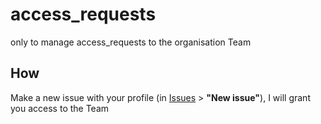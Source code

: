 # access_requests
only to manage access_requests to the organisation Team

## How
Make a new issue with your profile (in [Issues](https://github.com/CCUnipd1/access_requests/issues) > **"New issue"**),
I will grant you access to the Team
